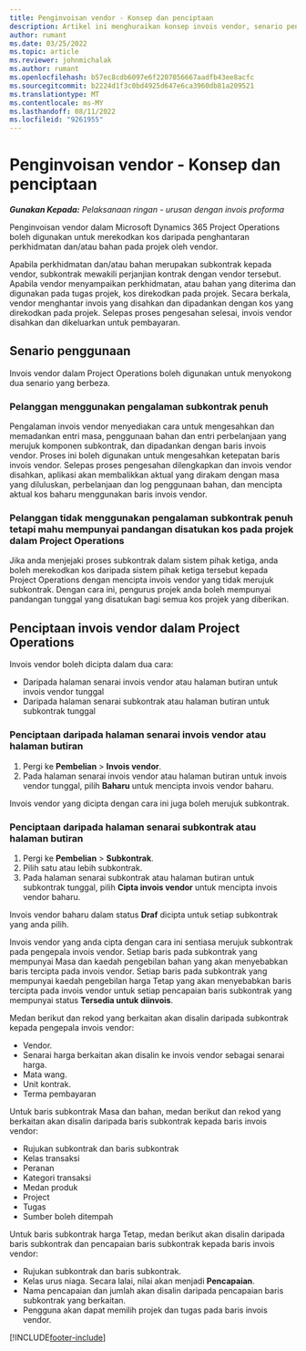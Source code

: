 ```yaml
---
title: Penginvoisan vendor - Konsep dan penciptaan
description: Artikel ini menghuraikan konsep invois vendor, senario penggunaan dan cara untuk mencipta invois vendor dalam Microsoft Dynamics 365 Project Operations.
author: rumant
ms.date: 03/25/2022
ms.topic: article
ms.reviewer: johnmichalak
ms.author: rumant
ms.openlocfilehash: b57ec8cdb6097e6f2207056667aadfb43ee8acfc
ms.sourcegitcommit: b2224d1f3c0bd4925d647e6ca3960db81a209521
ms.translationtype: MT
ms.contentlocale: ms-MY
ms.lasthandoff: 08/11/2022
ms.locfileid: "9261955"
---
```

# <a name="vendor-invoicing---concept-and-creation"></a>Penginvoisan vendor - Konsep dan penciptaan

_**Gunakan Kepada:** Pelaksanaan ringan - urusan dengan invois proforma_

Penginvoisan vendor dalam Microsoft Dynamics 365 Project Operations boleh digunakan untuk merekodkan kos daripada penghantaran perkhidmatan dan/atau bahan pada projek oleh vendor.

Apabila perkhidmatan dan/atau bahan merupakan subkontrak kepada vendor, subkontrak mewakili perjanjian kontrak dengan vendor tersebut. Apabila vendor menyampaikan perkhidmatan, atau bahan yang diterima dan digunakan pada tugas projek, kos direkodkan pada projek. Secara berkala, vendor menghantar invois yang disahkan dan dipadankan dengan kos yang direkodkan pada projek. Selepas proses pengesahan selesai, invois vendor disahkan dan dikeluarkan untuk pembayaran.

## <a name="scenarios-for-use"></a>Senario penggunaan

Invois vendor dalam Project Operations boleh digunakan untuk menyokong dua senario yang berbeza.

### <a name="customers-use-the-full-subcontracting-experiences"></a>Pelanggan menggunakan pengalaman subkontrak penuh

Pengalaman invois vendor menyediakan cara untuk mengesahkan dan memadankan entri masa, penggunaan bahan dan entri perbelanjaan yang merujuk komponen subkontrak, dan dipadankan dengan baris invois vendor. Proses ini boleh digunakan untuk mengesahkan ketepatan baris invois vendor. Selepas proses pengesahan dilengkapkan dan invois vendor disahkan, aplikasi akan membalikkan aktual yang dirakam dengan masa yang diluluskan, perbelanjaan dan log penggunaan bahan, dan mencipta aktual kos baharu menggunakan baris invois vendor.

### <a name="customers-dont-use-the-full-subcontracting-experiences-but-want-to-have-a-unified-view-of-costs-on-projects-in-project-operations"></a>Pelanggan tidak menggunakan pengalaman subkontrak penuh tetapi mahu mempunyai pandangan disatukan kos pada projek dalam Project Operations

Jika anda menjejaki proses subkontrak dalam sistem pihak ketiga, anda boleh merekodkan kos daripada sistem pihak ketiga tersebut kepada Project Operations dengan mencipta invois vendor yang tidak merujuk subkontrak. Dengan cara ini, pengurus projek anda boleh mempunyai pandangan tunggal yang disatukan bagi semua kos projek yang diberikan.

## <a name="creation-of-vendor-invoices-in-project-operations"></a>Penciptaan invois vendor dalam Project Operations

Invois vendor boleh dicipta dalam dua cara:

- Daripada halaman senarai invois vendor atau halaman butiran untuk invois vendor tunggal
- Daripada halaman senarai subkontrak atau halaman butiran untuk subkontrak tunggal

### <a name="creation-from-the-vendor-invoice-list-page-or-details-page"></a>Penciptaan daripada halaman senarai invois vendor atau halaman butiran

1. Pergi ke **Pembelian** \> **Invois vendor**.
2. Pada halaman senarai invois vendor atau halaman butiran untuk invois vendor tunggal, pilih **Baharu** untuk mencipta invois vendor baharu.

Invois vendor yang dicipta dengan cara ini juga boleh merujuk subkontrak.

### <a name="creation-from-the-subcontract-list-page-or-details-page"></a>Penciptaan daripada halaman senarai subkontrak atau halaman butiran

1. Pergi ke **Pembelian** \> **Subkontrak**.
2. Pilih satu atau lebih subkontrak.
3. Pada halaman senarai subkontrak atau halaman butiran untuk subkontrak tunggal, pilih **Cipta invois vendor** untuk mencipta invois vendor baharu.

Invois vendor baharu dalam status **Draf** dicipta untuk setiap subkontrak yang anda pilih.

Invois vendor yang anda cipta dengan cara ini sentiasa merujuk subkontrak pada pengepala invois vendor. Setiap baris pada subkontrak yang mempunyai Masa dan kaedah pengebilan bahan yang akan menyebabkan baris tercipta pada invois vendor. Setiap baris pada subkontrak yang mempunyai kaedah pengebilan harga Tetap yang akan menyebabkan baris tercipta pada invois vendor untuk setiap pencapaian baris subkontrak yang mempunyai status **Tersedia untuk diinvois**.

Medan berikut dan rekod yang berkaitan akan disalin daripada subkontrak kepada pengepala invois vendor:

- Vendor.
- Senarai harga berkaitan akan disalin ke invois vendor sebagai senarai harga.
- Mata wang.
- Unit kontrak.
- Terma pembayaran

Untuk baris subkontrak Masa dan bahan, medan berikut dan rekod yang berkaitan akan disalin daripada baris subkontrak kepada baris invois vendor:

- Rujukan subkontrak dan baris subkontrak
- Kelas transaksi
- Peranan
- Kategori transaksi
- Medan produk
- Project
- Tugas
- Sumber boleh ditempah

Untuk baris subkontrak harga Tetap, medan berikut akan disalin daripada baris subkontrak dan pencapaian baris subkontrak kepada baris invois vendor:

- Rujukan subkontrak dan baris subkontrak.
- Kelas urus niaga. Secara lalai, nilai akan menjadi **Pencapaian**.
- Nama pencapaian dan jumlah akan disalin daripada pencapaian baris subkontrak yang berkaitan.
- Pengguna akan dapat memilih projek dan tugas pada baris invois vendor.

[!INCLUDE[footer-include](../../includes/footer-banner.md)]
